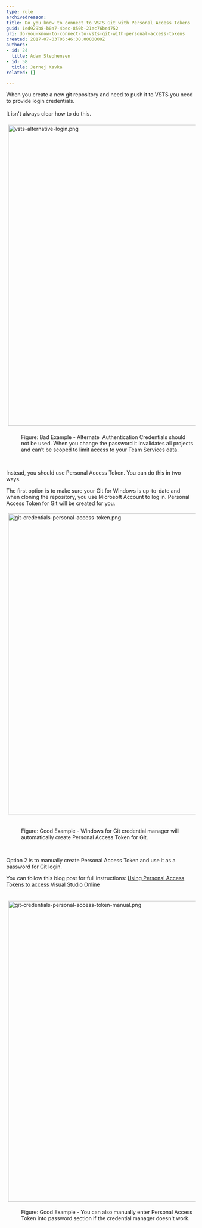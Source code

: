 ```yaml
---
type: rule
archivedreason: 
title: Do you know to connect to VSTS Git with Personal Access Tokens
guid: 1ed929b8-b0a7-4bec-850b-21ec76be4752
uri: do-you-know-to-connect-to-vsts-git-with-personal-access-tokens
created: 2017-07-03T05:46:30.0000000Z
authors:
- id: 24
  title: Adam Stephensen
- id: 58
  title: Jernej Kavka
related: []

---
```



<div>​​When you create a new git repository and need to push it to VSTS you need to provide login credentials.​<br>​<br></div><div>It isn't always clear how to do this.<br>​<br></div><div><img src="/PublishingImages/vsts-alternative-login.png" alt="vsts-alternative-login.png" style="margin&#58;5px;width&#58;808px;" />&#160;</div><div><dd class="ssw15-rteElement-FigureBad">Figure&#58; Bad Example - Alternate &#160;Authentication Credentials should not be used. When you change the password it invalidates all projects and can't be scoped to limit access to your Team Services data.<br></dd><p class="ssw15-rteElement-P">​<br></p><p class="ssw15-rteElement-P">Instead, you should use Personal Access Token. You can do this in two ways.</p><p class="ssw15-rteElement-P">The first option is to make sure your Git for Windows is up-to-date and when cloning the repository, you use Microsoft Account to log in. Personal Access Token for Git will be created for you.</p><p class="ssw15-rteElement-P"><img src="/PublishingImages/git-credentials-personal-access-token.png" alt="git-credentials-personal-access-token.png" style="margin&#58;5px;width&#58;808px;" />&#160;</p><dd class="ssw15-rteElement-FigureGood">Figure&#58; Good Example - Windows for Git credential manager will automatically create Personal Access Token for Git.<br></dd><p class="ssw15-rteElement-P"><br></p><p class="ssw15-rteElement-P">Option 2 is to manually create Personal Access Token and use it as a password for Git login.<br></p><p class="ssw15-rteElement-P">You can follow this blog post for full instructions&#58;&#160;<a href="https&#58;//roadtoalm.com/2015/07/22/using-personal-access-tokens-to-access-visual-studio-online/">Using Personal Access Tokens to access Visual Studio&#160;Online </a><br><br></p><p class="ssw15-rteElement-P"><img src="/PublishingImages/git-credentials-personal-access-token-manual.png" alt="git-credentials-personal-access-token-manual.png" style="margin&#58;5px;width&#58;808px;" /><br></p><dd class="ssw15-rteElement-FigureGood">Figure&#58; Good Example - You can also manually enter Personal Access Token into password section if the credential manager doesn't work.<br></dd><br></div>
<br><excerpt class='endintro'></excerpt><br>




